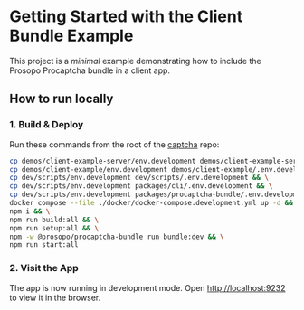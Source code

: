 # Getting Started with the Client Bundle Example

This project is a _minimal_ example demonstrating how to include the Prosopo Procaptcha bundle in a client app.

## How to run locally

### 1. Build & Deploy

Run these commands from the root of the [captcha](https://github.com/prosopo/captcha) repo:

```bash
cp demos/client-example-server/env.development demos/client-example-server/.env.development && \
cp demos/client-example/env.development demos/client-example/.env.development && \
cp dev/scripts/env.development dev/scripts/.env.development && \
cp dev/scripts/env.development packages/cli/.env.development && \
cp dev/scripts/env.development packages/procaptcha-bundle/.env.development && \
docker compose --file ./docker/docker-compose.development.yml up -d && \
npm i && \
npm run build:all && \
npm run setup:all && \
npm -w @prosopo/procaptcha-bundle run bundle:dev && \
npm run start:all
```

### 2. Visit the App

The app is now running in development mode. Open [http://localhost:9232](http://localhost:9232) to view it in the
browser.
